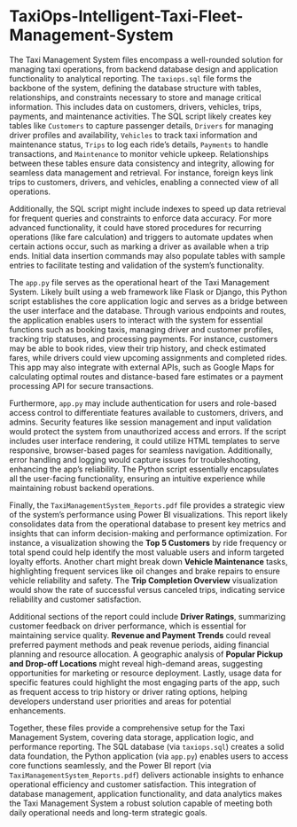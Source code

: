 # TaxiOps-Intelligent-Taxi-Fleet-Management-System

The Taxi Management System files encompass a well-rounded solution for managing taxi operations, from backend database design and application functionality to analytical reporting. The `taxiops.sql` file forms the backbone of the system, defining the database structure with tables, relationships, and constraints necessary to store and manage critical information. This includes data on customers, drivers, vehicles, trips, payments, and maintenance activities. The SQL script likely creates key tables like `Customers` to capture passenger details, `Drivers` for managing driver profiles and availability, `Vehicles` to track taxi information and maintenance status, `Trips` to log each ride’s details, `Payments` to handle transactions, and `Maintenance` to monitor vehicle upkeep. Relationships between these tables ensure data consistency and integrity, allowing for seamless data management and retrieval. For instance, foreign keys link trips to customers, drivers, and vehicles, enabling a connected view of all operations.

Additionally, the SQL script might include indexes to speed up data retrieval for frequent queries and constraints to enforce data accuracy. For more advanced functionality, it could have stored procedures for recurring operations (like fare calculation) and triggers to automate updates when certain actions occur, such as marking a driver as available when a trip ends. Initial data insertion commands may also populate tables with sample entries to facilitate testing and validation of the system’s functionality.

The `app.py` file serves as the operational heart of the Taxi Management System. Likely built using a web framework like Flask or Django, this Python script establishes the core application logic and serves as a bridge between the user interface and the database. Through various endpoints and routes, the application enables users to interact with the system for essential functions such as booking taxis, managing driver and customer profiles, tracking trip statuses, and processing payments. For instance, customers may be able to book rides, view their trip history, and check estimated fares, while drivers could view upcoming assignments and completed rides. This app may also integrate with external APIs, such as Google Maps for calculating optimal routes and distance-based fare estimates or a payment processing API for secure transactions.

Furthermore, `app.py` may include authentication for users and role-based access control to differentiate features available to customers, drivers, and admins. Security features like session management and input validation would protect the system from unauthorized access and errors. If the script includes user interface rendering, it could utilize HTML templates to serve responsive, browser-based pages for seamless navigation. Additionally, error handling and logging would capture issues for troubleshooting, enhancing the app’s reliability. The Python script essentially encapsulates all the user-facing functionality, ensuring an intuitive experience while maintaining robust backend operations.

Finally, the `TaxiManagementSystem_Reports.pdf` file provides a strategic view of the system’s performance using Power BI visualizations. This report likely consolidates data from the operational database to present key metrics and insights that can inform decision-making and performance optimization. For instance, a visualization showing the **Top 5 Customers** by ride frequency or total spend could help identify the most valuable users and inform targeted loyalty efforts. Another chart might break down **Vehicle Maintenance** tasks, highlighting frequent services like oil changes and brake repairs to ensure vehicle reliability and safety. The **Trip Completion Overview** visualization would show the rate of successful versus canceled trips, indicating service reliability and customer satisfaction.

Additional sections of the report could include **Driver Ratings**, summarizing customer feedback on driver performance, which is essential for maintaining service quality. **Revenue and Payment Trends** could reveal preferred payment methods and peak revenue periods, aiding financial planning and resource allocation. A geographic analysis of **Popular Pickup and Drop-off Locations** might reveal high-demand areas, suggesting opportunities for marketing or resource deployment. Lastly, usage data for specific features could highlight the most engaging parts of the app, such as frequent access to trip history or driver rating options, helping developers understand user priorities and areas for potential enhancements.

Together, these files provide a comprehensive setup for the Taxi Management System, covering data storage, application logic, and performance reporting. The SQL database (via `taxiops.sql`) creates a solid data foundation, the Python application (via `app.py`) enables users to access core functions seamlessly, and the Power BI report (via `TaxiManagementSystem_Reports.pdf`) delivers actionable insights to enhance operational efficiency and customer satisfaction. This integration of database management, application functionality, and data analytics makes the Taxi Management System a robust solution capable of meeting both daily operational needs and long-term strategic goals.
